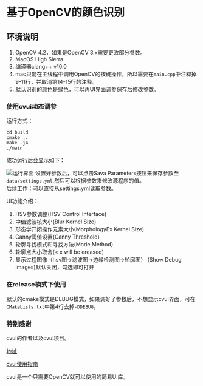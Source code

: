 # 基于OpenCV的颜色识别

## 环境说明

1. OpenCV 4.2，如果是OpenCV 3.x需要更改部分参数。
2. MacOS High Sierra
3. 编译器clang++ v10.0
4. mac只能在主线程中调用OpenCV的按键操作，所以需要在`main.cpp`中注释掉9-11行，并取消第14-15行的注释。
5. 默认识别的颜色是绿色，可以再UI界面调参保存后修改参数。

### 使用cvui动态调参

运行方式：

```SHELL
cd build
cmake ..
make -j4
./main
```

成功运行后会显示如下：

![运行界面](https://github.com/parker-int64/A-color-detection-demo/raw/master/data/running.png)
设置好参数后，可以点击Sava Parameters按钮来保存参数至`data/settings.yml`,然后可以根据参数来修改源程序的值。  
后续工作：可以直接从settings.yml读取参数。  

UI功能介绍：

1. HSV参数调整(HSV Control Interface)
2. 中值滤波核大小(Blur Kernel Size)
3. 形态学开闭操作元素大小(MorphologyEx Kernel Size)
4. Canny阈值设置(Canny Threshold)
5. 轮廓寻找模式和寻找方法(Mode,Method）
6. 轮廓点大小取舍(< x will be ereased)
7. 显示过程图像（hsv图->滤波图->边缘检测图->轮廓图） (Show Debug Images)默认关闭，勾选即可打开

### 在release模式下使用

默认的cmake模式是DEBUG模式，如果调好了参数后，不想显示cvui界面，可在`CMakeLists.txt`中第4行去掉`-DDEBUG`。

### 特别感谢

cvui的作者以及cvui项目。

[地址](https://github.com/Dovyski/cvui/)

[cvui使用指南](https://dovyski.github.io/cvui/)

cvui是一个只需要OpenCV就可以使用的简易UI库。
